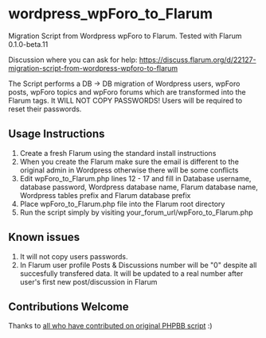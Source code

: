 # wordpress_wpForo_to_Flarum
Migration Script from Wordpress wpForo to Flarum. Tested with Flarum 0.1.0-beta.11

Discussion where you can ask for help: https://discuss.flarum.org/d/22127-migration-script-from-wordpress-wpforo-to-flarum

The Script performs a DB -> DB migration of Wordpress users, wpForo posts, wpForo topics and wpForo forums which are transformed into the Flarum tags. It WILL NOT COPY PASSWORDS! Users will be required to reset their passwords.

## Usage Instructions

1. Create a fresh Flarum using the standard install instructions
2. When you create the Flarum make sure the email is different to the original admin in Wordpress otherwise there will be some conflicts
3. Edit wpForo_to_Flarum.php lines 12 - 17 and fill in Database username, database password, Wordpress database name, Flarum database name, Wordpress tables prefix and Flarum database prefix
4. Place wpForo_to_Flarum.php file into the Flarum root directory
5. Run the script simply by visiting your_forum_url/wpForo_to_Flarum.php

## Known issues

1. It will not copy users passwords.
2. In Flarum user profile Posts & Discussions number will be "0" despite all succesfully transfered data. It will be updated to a real number after user's first new post/discussion in Flarum

## Contributions Welcome
Thanks to [all who have contributed on original PHPBB script](https://github.com/robrotheram/phpbb_to_flarum/graphs/contributors) :)
